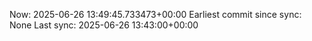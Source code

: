 Now: 2025-06-26 13:49:45.733473+00:00 Earliest commit since sync: None Last sync: 2025-06-26 13:43:00+00:00
